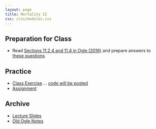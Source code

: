 ```yaml
---
layout: page
title: Mortality II
css: /css/modules.css
---
```


## Preparation for Class

* Read [Sections 11.2.4 and 11.4 in Ogle (2016)](RESOURCES/Ogle_Mortality.pdf) and prepare answers to [these questions](PREP/Mortality2)

## Practice

* [Class Exercise](CEX/Mortality1_CEX2) ... [code will be posted](CEX/CODES/Mortality2.R)
* [Assignment](CE/Mortality2_CE2)

## Archive

* [Lecture Slides](PPT/Mortality2.pptx)
* [Old Ogle Notes](RESOURCES/Mortality2)
